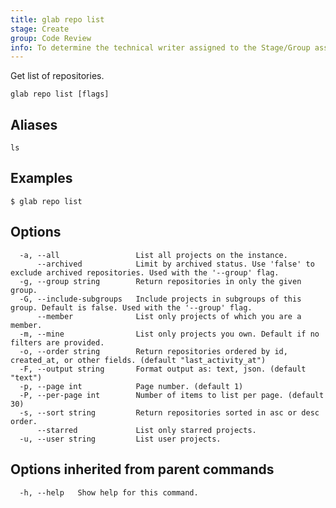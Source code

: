 ```yaml
---
title: glab repo list
stage: Create
group: Code Review
info: To determine the technical writer assigned to the Stage/Group associated with this page, see https://about.gitlab.com/handbook/product/ux/technical-writing/#assignments
---
```


<!--
This documentation is auto generated by a script.
Please do not edit this file directly. Run `make gen-docs` instead.
-->

Get list of repositories.

```plaintext
glab repo list [flags]
```

## Aliases

```plaintext
ls
```

## Examples

```console
$ glab repo list

```

## Options

```plaintext
  -a, --all                 List all projects on the instance.
      --archived            Limit by archived status. Use 'false' to exclude archived repositories. Used with the '--group' flag.
  -g, --group string        Return repositories in only the given group.
  -G, --include-subgroups   Include projects in subgroups of this group. Default is false. Used with the '--group' flag.
      --member              List only projects of which you are a member.
  -m, --mine                List only projects you own. Default if no filters are provided.
  -o, --order string        Return repositories ordered by id, created_at, or other fields. (default "last_activity_at")
  -F, --output string       Format output as: text, json. (default "text")
  -p, --page int            Page number. (default 1)
  -P, --per-page int        Number of items to list per page. (default 30)
  -s, --sort string         Return repositories sorted in asc or desc order.
      --starred             List only starred projects.
  -u, --user string         List user projects.
```

## Options inherited from parent commands

```plaintext
  -h, --help   Show help for this command.
```
